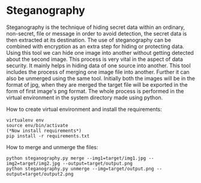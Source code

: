 # Steganography
Steganography is the technique of hiding secret data within an ordinary, non-secret, file or message in order to avoid detection, the secret data is then extracted at its destination. 
The use of steganography can be combined with encryption as an extra step for hiding or protecting data.
Using this tool we can hide one image into another without getting detected about the second image. This process is very vital in the aspect of data security. It mainly helps in hiding data of one source into another.
This tool includes the process of merging one image file into another. 
Further it can also be unmerged using the same tool.
Initially both the images will be in the format of jpg, when they are merged the target file will be exported in the form of first image's png format.
The whole process is performed in the virtual environment in the system directory made using python.

How to create virtual environment and install the requirements:
```
virtualenv env
source env/bin/activate
(*Now install requirements*)
pip install -r requirements.txt
```
How to merge and unmerge the files:
```
python steganography.py merge --img1=target/img1.jpg --img2=target/img2.jpg --output=target/output.png
python steganography.py unmerge --img=target/output.png --output=target/output2.png

```

